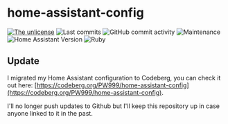 # home-assistant-config
[![The unlicense](https://img.shields.io/github/license/PW999/home-assistant-config)](LICENSE)
![Last commits](https://img.shields.io/github/last-commit/PW999/home-assistant-config)
![GitHub commit activity](https://img.shields.io/github/commit-activity/y/PW999/home-assistant-config)
![Maintenance](https://img.shields.io/maintenance/yes/2025)
![Home Assistant Version](https://img.shields.io/badge/Home%20Assistant%20Version-2025.01-blue)
![Ruby](https://img.shields.io/badge/Made%20with-Ruby-red?logo=ruby)

## Update

I migrated my Home Assistant configuration to Codeberg, you can check it out here: [https://codeberg.org/PW999/home-assistant-config](https://codeberg.org/PW999/home-assistant-config).

I'll no longer push updates to Github but I'll keep this repository up in case anyone linked to it in the past.

